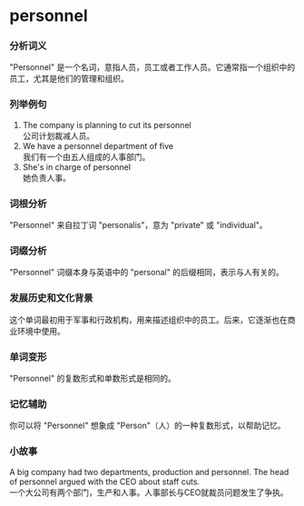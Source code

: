 # personnel

### 分析词义

  

"Personnel" 是一个名词，意指人员，员工或者工作人员。它通常指一个组织中的员工，尤其是他们的管理和组织。

  

### 列举例句

  

1.  The company is planning to cut its personnel  
    公司计划裁减人员。
2.  We have a personnel department of five  
    我们有一个由五人组成的人事部门。
3.  She's in charge of personnel  
    她负责人事。

  

### 词根分析

  

"Personnel" 来自拉丁词 "personalis"，意为 "private" 或 "individual"。

  

### 词缀分析

  

"Personnel" 词缀本身与英语中的 "personal" 的后缀相同，表示与人有关的。

  

### 发展历史和文化背景

  

这个单词最初用于军事和行政机构，用来描述组织中的员工。后来，它逐渐也在商业环境中使用。

  

### 单词变形

  

"Personnel" 的复数形式和单数形式是相同的。

  

### 记忆辅助

  

你可以将 "Personnel" 想象成 "Person"（人）的一种复数形式，以帮助记忆。

  

### 小故事

  

A big company had two departments, production and personnel. The head of personnel argued with the CEO about staff cuts.  
一个大公司有两个部门，生产和人事。人事部长与CEO就裁员问题发生了争执。
